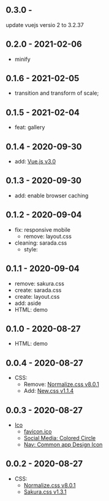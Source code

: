 ## 0.3.0 -
update vuejs versio 2 to 3.2.37

## 0.2.0 - 2021-02-06
* minify

## 0.1.6 - 2021-02-05
* transition and transform of scale;

## 0.1.5 - 2021-02-04
* feat: gallery

## 0.1.4 - 2020-09-30
* add: [Vue.js v3.0](https://v3.vuejs.org/)

## 0.1.3 - 2020-09-30
* add: enable browser caching

## 0.1.2 - 2020-09-04
* fix: responsive mobile
    * remove: layout.css
* cleaning: sarada.css
    * style: <a>

## 0.1.1 - 2020-09-04
* remove: sakura.css
* create: sarada.css
* create: layout.css
* add: aside
* HTML: demo

## 0.1.0 - 2020-08-27
* HTML: demo

## 0.0.4 - 2020-08-27
* CSS: 
    * Remove: [Normalize.css v8.0.1](https://github.com/necolas/normalize.css)
    * Add: [New.css v1.1.4](https://newcss.net/)  

## 0.0.3 - 2020-08-27
* [Ico](https://www.veryicon.com)
    * [favicon.ico](https://www.veryicon.com/icons/movie--tv/naruto-vol-1/haruno-sakura.html)
    * [Social Media: Colored Circle](https://www.veryicon.com/icons/application/common-application-icons/)
    * [Nav: Common app Design Icon](https://www.veryicon.com/icons/application/common-app-design-icon/)

## 0.0.2 - 2020-08-27
* CSS:
    * [Normalize.css v8.0.1](https://github.com/necolas/normalize.css)
    * [Sakura.css v1.3.1](https://github.com/oxalorg/sakura)
